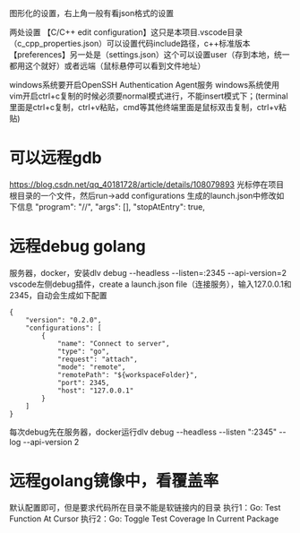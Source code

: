 图形化的设置，右上角一般有看json格式的设置


两处设置
【C/C++ edit configuration】这只是本项目.vscode目录（c_cpp_properties.json）可以设置代码include路径，c++标准版本
【preferences】另一处是（settings.json）这个可以设置user（存到本地，统一都用这个就好）或者远端（鼠标悬停可以看到文件地址）

windows系统要开启OpenSSH Authentication Agent服务
windows系统使用vim开启ctrl+c复制的时候必须要normal模式进行，不能insert模式下；(terminal里面是ctrl+c复制，ctrl+v粘贴，cmd等其他终端里面是鼠标双击复制，ctrl+v粘贴)


# 可以远程gdb
https://blog.csdn.net/qq_40181728/article/details/108079893
光标停在项目根目录的一个文件，然后run->add configurations
生成的launch.json中修改如下信息
"program": "<path>/<to>/<binary>",
            "args": [],
            "stopAtEntry": true,


# 远程debug golang
服务器，docker，安装dlv debug --headless --listen=:2345 --api-version=2
vscode左侧debug插件，create a launch.json file（连接服务），输入127.0.0.1和2345，自动会生成如下配置
```
{
	"version": "0.2.0",
	"configurations": [
		{
			"name": "Connect to server",
			"type": "go",
			"request": "attach",
			"mode": "remote",
			"remotePath": "${workspaceFolder}",
			"port": 2345,
			"host": "127.0.0.1"
		}
	]
}
```

每次debug先在服务器，docker运行dlv debug --headless --listen ":2345" --log --api-version 2

# 远程golang镜像中，看覆盖率
默认配置即可，但是要求代码所在目录不能是软链接内的目录
执行1：Go: Test Function At Cursor
执行2：Go: Toggle Test Coverage In Current Package